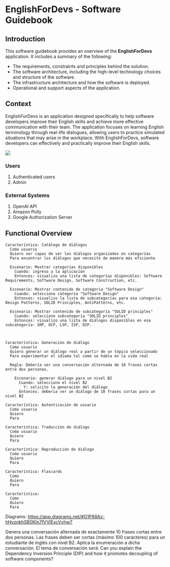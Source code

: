 # EnglishForDevs - Software Guidebook

## Introduction
This software guidebook provides an overview of the **EnglishForDevs** application. It includes a summary of the following:
- The requirements, constraints and principles behind the solution.
- The software architecture, including the high-level technology choices and structure of the software.
- The infrastructure architecture and how the software is deployed.
- Operational and support aspects of the application.

## Context

EnglishForDevs is an application designed specifically to help software developers improve their English skills and achieve more effective communication with their team. The application focuses on learning English terminology through real-life dialogues, allowing users to practice simulated situations that may arise in the workplace. With EnglishForDevs, software developers can effectively and practically improve their English skills.

![](https://drive.google.com/uc?id=1QizNWZf3IteBKEzokHmdZbKZqudfGfqo)

### Users
1. Authenticated users
2. Admin

### External Systems
1. OpenAI API
2. Amazon Polly 
3. Google Authorization Server


## Functional Overview

```
Característica: Catálogo de diálogos
  Como usuario 
  Quiero ser capaz de ver los diálogos organizados en categorías
  Para encontrar los diálogos que necesito de manera más eficiente
  
  Escenario: Mostrar categorías disponibles
    Cuando: ingreso a la aplicación
    Entonces: visualizo una lista de categorías disponibles: Software Requirements, Software Design, Software Construction, etc.
  
  Escenario: Mostrar contenido de categoría "Software Design"
    Cuando: selecciono categoría "Software Design"
    Entonces: visualizo la lista de subcategorías para esa categoría: Design Patterns, SOLID Principles, AntiPatterns, etc.

  Escenario: Mostrar contenido de subcategoría "SOLID principles"
    Cuando: selecciono subcategoría "SOLID principles"
    Entonces: visualizo una lista de diálogos disponibles en esa subcategoría: SRP, OCP, LSP, ISP, DIP.
    
    
```


```
Característica: Generación de diálogo
  Como usuario 
  Quiero generar un diálogo real a partir de un tópico seleccionado
  Para experimentar el idioma tal como se habla en la vida real
  
  Regla: Debería ser una conversación alternada de 10 frases cortas entre dos personas.
  
    Escenario: generar diálogo para un nivel B2
      Cuando: selecciono el nivel B2
        Y: solicito la generación del diálogo
      Entonces: debería ver un diálogo de 10 frases cortas para un nivel B2  
```

```
Característica: Autenticación de usuario
  Como usuario 
  Quiero 
  Para
```

```
Característica: Traducción de diálogo
  Como usuario 
  Quiero 
  Para
```

```
Característica: Reproducción de diálogo
  Como usuario 
  Quiero 
  Para
```

```
Característica: Flascards
  Como
  Quiero 
  Para
```

```
Característica:
  Como
  Quiero
  Para
```


Diagrams:
https://app.diagrams.net/#G1P88Az-hHvznkhSB0KIn7fVVlExcVvhw7



Genera una conversación alternada de exactamente 10 frases cortas entre dos personas. Las frases deben ser cortas (máximo 100 caracteres) para un estudiante de inglés con nivel B2. Aplica la enumeración a dicha conversación. El tema de conversación será:  Can you explain the Dependency Inversion Principle (DIP) and how it promotes decoupling of software components?

